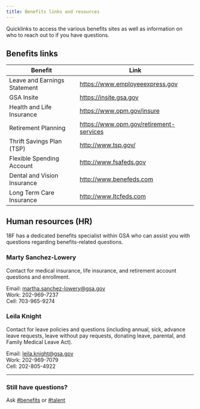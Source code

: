 ```yaml
---
title: Benefits links and resources
---
```


Quicklinks to access the various benefits sites as well as information on who to reach out to if you have questions.  

## Benefits links

Benefit | Link
-------|-----
Leave and Earnings Statement | https://www.employeeexpress.gov
GSA Insite | https://insite.gsa.gov
Health and Life Insurance | https://www.opm.gov/insure
Retirement Planning | https://www.opm.gov/retirement-services
Thrift Savings Plan (TSP) | http://www.tsp.gov/
Flexible Spending Account | http://www.fsafeds.gov
Dental and Vision Insurance | http://www.benefeds.com
Long Term Care Insurance | http://www.ltcfeds.com

## Human resources (HR)

18F has a dedicated benefits specialist within GSA who can assist you with questions regarding benefits-related questions.

### Marty Sanchez-Lowery

Contact for medical insurance, life insurance, and retirement account questions and enrollment.

Email: martha.sanchez-lowery@gsa.gov  
Work: 202-969-7237  
Cell: 703-965-9274

### Leila Knight

Contact for leave policies and questions (including annual, sick, advance leave requests, leave without pay requests, donating leave, parental, and Family Medical Leave Act).

Email: leila.knight@gsa.gov  
Work: 202-969-7079  
Cell: 202-805-4922

--------------------------------------------------------------------------------

### Still have questions?

Ask [#benefits](https://gsa-tts.slack.com/messages/benefits) or [#talent](https://gsa-tts.slack.com/messages/talent)
